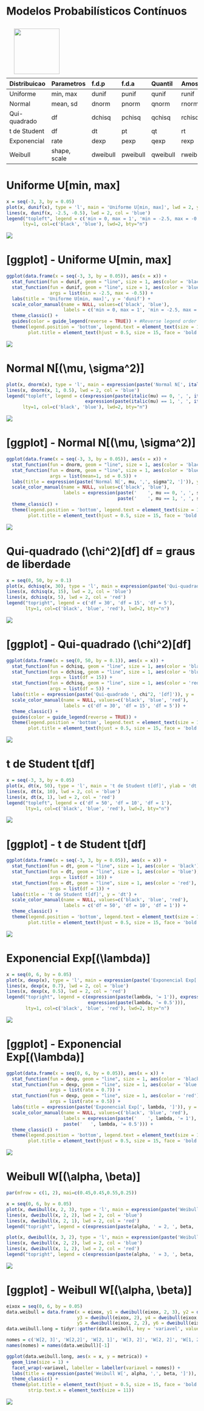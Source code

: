 Modelos Probabilísticos Contínuos
================

<img src="https://www.r-project.org/logo/Rlogo.svg" style="float:left; margin:10px 20px" width="120" height="120"/>

| Distribuicao | Parametros   | f.d.p    | f.d.a    | Quantil  | Amostra  |
| :----------- | :----------- | :------- | :------- | :------- | :------- |
| Uniforme     | min, max     | dunif    | punif    | qunif    | runif    |
| Normal       | mean, sd     | dnorm    | pnorm    | qnorm    | rnorm    |
| Qui-quadrado | df           | dchisq   | pchisq   | qchisq   | rchisq   |
| t de Student | df           | dt       | pt       | qt       | rt       |
| Exponencial  | rate         | dexp     | pexp     | qexp     | rexp     |
| Weibull      | shape, scale | dweibull | pweibull | qweibull | rweibull |

# Uniforme U\[min, max\]

``` r
x = seq(-3, 3, by = 0.05)
plot(x, dunif(x), type = 'l', main = 'Uniforme U[min, max]', lwd = 2, ylim = c(0, 1), ylab = 'dunif')
lines(x, dunif(x, -2.5, -0.5), lwd = 2, col = 'blue')
legend("topleft", legend = c('min = 0, max = 1', 'min = -2.5, max = -0.5'), 
      lty=1, col=c('black', 'blue'), lwd=2, bty="n")
```

![](probabilidade-continua_files/figure-gfm/unnamed-chunk-3-1.png)<!-- -->

# \[ggplot\] - Uniforme U\[min, max\]

``` r
ggplot(data.frame(x = seq(-3, 3, by = 0.05)), aes(x = x)) +
  stat_function(fun = dunif, geom = "line", size = 1, aes(color = 'black')) +
  stat_function(fun = dunif, geom = "line", size = 1, aes(color = 'blue'), 
                args = list(min = -2.5, max = -0.5)) +
  labs(title = 'Uniforme U[min, max]', y = 'dunif') +
  scale_color_manual(name = NULL, values=c('black', 'blue'),
                     labels = c('min = 0, max = 1', 'min = -2.5, max = -0.5')) +
  theme_classic() +
  guides(color = guide_legend(reverse = TRUE)) + #Reverse legend order
  theme(legend.position = 'bottom', legend.text = element_text(size = 12), 
        plot.title = element_text(hjust = 0.5, size = 15, face = 'bold'))
```

![](probabilidade-continua_files/figure-gfm/unnamed-chunk-4-1.png)<!-- -->

# Normal N\[\(\mu, \sigma^2\)\]

``` r
plot(x, dnorm(x), type = 'l', main = expression(paste('Normal N[', italic(mu), ',', italic(sigma^2), ']')), lwd = 2, ylim = c(0, 1), ylab = 'dnorm')
lines(x, dnorm(x, 1, 0.5), lwd = 2, col = 'blue')
legend("topleft", legend = c(expression(paste(italic(mu) == 0, ', ', italic(sigma) == 1)),
                             expression(paste(italic(mu) == 1, ', ', italic(sigma) == 0.5))), 
      lty=1, col=c('black', 'blue'), lwd=2, bty="n")
```

![](probabilidade-continua_files/figure-gfm/unnamed-chunk-5-1.png)<!-- -->

# \[ggplot\] - Normal N\[\(\mu, \sigma^2\)\]

``` r
ggplot(data.frame(x = seq(-3, 3, by = 0.05)), aes(x = x)) +
  stat_function(fun = dnorm, geom = "line", size = 1, aes(color = 'black')) +
  stat_function(fun = dnorm, geom = "line", size = 1, aes(color = 'blue'), 
                args = list(mean=1, sd = 0.5)) +
  labs(title = expression(paste('Normal N[', mu, ',', sigma^2, ']')), y = 'dnorm') +
  scale_color_manual(name = NULL, values=c('black', 'blue'),
                     labels = expression(paste('    ', mu == 0, ', ', sigma == 1), 
                                         paste('    ', mu == 1, ', ', sigma == 0.5))) +
  theme_classic() +
  theme(legend.position = 'bottom', legend.text = element_text(size = 12), 
        plot.title = element_text(hjust = 0.5, size = 15, face = 'bold'))
```

![](probabilidade-continua_files/figure-gfm/unnamed-chunk-6-1.png)<!-- -->

# Qui-quadrado \(\chi^2\)\[df\] df = graus de liberdade

``` r
x = seq(0, 50, by = 0.1)
plot(x, dchisq(x, 30), type = 'l', main = expression(paste('Qui-quadrado ', chi^2, '[df]')), ylab = 'dchisq', lwd = 2, ylim = c(0, 0.35))
lines(x, dchisq(x, 15), lwd = 2, col = 'blue')
lines(x, dchisq(x, 5), lwd = 2, col = 'red')
legend("topright", legend = c('df = 30', 'df = 15', 'df = 5'), 
       lty=1, col=c('black', 'blue', 'red'), lwd=2, bty="n")
```

![](probabilidade-continua_files/figure-gfm/unnamed-chunk-7-1.png)<!-- -->

# \[ggplot\] - Qui-quadrado \(\chi^2\)\[df\]

``` r
ggplot(data.frame(x = seq(0, 50, by = 0.1)), aes(x = x)) +
  stat_function(fun = dchisq, geom = "line", size = 1, aes(color = 'black'), args = list(df = 30)) +
  stat_function(fun = dchisq, geom = "line", size = 1, aes(color = 'blue'), 
                args = list(df = 15)) +
  stat_function(fun = dchisq, geom = "line", size = 1, aes(color = 'red'), 
                args = list(df = 5)) +
  labs(title = expression(paste('Qui-quadrado ', chi^2, '[df]')), y = 'dchisq') +
  scale_color_manual(name = NULL, values=c('black', 'blue', 'red'),
                     labels = c('df = 30', 'df = 15', 'df = 5')) +
  theme_classic() +
  guides(color = guide_legend(reverse = TRUE)) +
  theme(legend.position = 'bottom', legend.text = element_text(size = 12), 
        plot.title = element_text(hjust = 0.5, size = 15, face = 'bold'))
```

![](probabilidade-continua_files/figure-gfm/unnamed-chunk-8-1.png)<!-- -->

# t de Student t\[df\]

``` r
x = seq(-3, 3, by = 0.05)
plot(x, dt(x, 50), type = 'l', main = 't de Student t[df]', ylab = 'dt', lwd = 2, ylim = c(0, 0.7))
lines(x, dt(x, 10), lwd = 2, col = 'blue')
lines(x, dt(x, 1), lwd = 2, col = 'red')
legend("topleft", legend = c('df = 50', 'df = 10', 'df = 1'), 
       lty=1, col=c('black', 'blue', 'red'), lwd=2, bty="n")
```

![](probabilidade-continua_files/figure-gfm/unnamed-chunk-9-1.png)<!-- -->

# \[ggplot\] - t de Student t\[df\]

``` r
ggplot(data.frame(x = seq(-3, 3, by = 0.05)), aes(x = x)) +
  stat_function(fun = dt, geom = "line", size = 1, aes(color = 'black'), args = list(df = 50)) +
  stat_function(fun = dt, geom = "line", size = 1, aes(color = 'blue'), 
                args = list(df = 10)) +
  stat_function(fun = dt, geom = "line", size = 1, aes(color = 'red'), 
                args = list(df = 1)) +
  labs(title = 't de Student t[df]', y = 'dt') +
  scale_color_manual(name = NULL, values=c('black', 'blue', 'red'),
                     labels = c('df = 50', 'df = 10', 'df = 1')) +
  theme_classic() +
  theme(legend.position = 'bottom', legend.text = element_text(size = 12), 
        plot.title = element_text(hjust = 0.5, size = 15, face = 'bold'))
```

![](probabilidade-continua_files/figure-gfm/unnamed-chunk-10-1.png)<!-- -->

# Exponencial Exp\[\(\lambda\)\]

``` r
x = seq(0, 6, by = 0.05)
plot(x, dexp(x), type = 'l', main = expression(paste('Exponencial Exp[', lambda, ']')), ylab = 'dexp', lwd = 2, ylim = c(0, 1))
lines(x, dexp(x, 0.7), lwd = 2, col = 'blue')
lines(x, dexp(x, 0.5), lwd = 2, col = 'red')
legend("topright", legend = c(expression(paste(lambda, '= 1')), expression(paste(lambda, '= 0.7')),
                              expression(paste(lambda, '= 0.5'))), 
       lty=1, col=c('black', 'blue', 'red'), lwd=2, bty="n")
```

![](probabilidade-continua_files/figure-gfm/unnamed-chunk-11-1.png)<!-- -->

# \[ggplot\] - Exponencial Exp\[\(\lambda\)\]

``` r
ggplot(data.frame(x = seq(0, 6, by = 0.05)), aes(x = x)) +
  stat_function(fun = dexp, geom = "line", size = 1, aes(color = 'black')) +
  stat_function(fun = dexp, geom = "line", size = 1, aes(color = 'blue'), 
                args = list(rate = 0.7)) +
  stat_function(fun = dexp, geom = "line", size = 1, aes(color = 'red'), 
                args = list(rate = 0.5)) +
  labs(title = expression(paste('Exponencial Exp[', lambda, ']')), y = 'dexp') +
  scale_color_manual(name = NULL, values=c('black', 'blue', 'red'),
                     labels = expression(paste('    ', lambda, '= 1'), paste('    ', lambda, '= 0.7'),
                     paste('   ', lambda, '= 0.5'))) +
  theme_classic() +
  theme(legend.position = 'bottom', legend.text = element_text(size = 12), 
        plot.title = element_text(hjust = 0.5, size = 15, face = 'bold'))
```

![](probabilidade-continua_files/figure-gfm/unnamed-chunk-12-1.png)<!-- -->

# Weibull W\[\(\alpha, \beta\)\]

``` r
par(mfrow = c(1, 2), mai=c(0.45,0.45,0.55,0.25))

x = seq(0, 6, by = 0.05)
plot(x, dweibull(x, 2, 3), type = 'l', main = expression(paste('Weibull W[', alpha, ',', beta, ']')), ylab = 'dweibull', lwd = 2, ylim = c(0, 1))
lines(x, dweibull(x, 2, 2), lwd = 2, col = 'blue')
lines(x, dweibull(x, 2, 1), lwd = 2, col = 'red')
legend("topright", legend = c(expression(paste(alpha, ' = 2, ', beta, ' = 3')), expression(paste(alpha, ' = 2, ', beta, ' = 2')), expression(paste(alpha, ' = 2, ', beta, ' = 1'))), lty=1, col=c('black', 'blue', 'red'), lwd=2, bty="n", cex = 1.5)

plot(x, dweibull(x, 3, 2), type = 'l', main = expression(paste('Weibull W[', alpha, ',', beta, ']')), ylab = 'dweibull', lwd = 2, ylim = c(0, 1))
lines(x, dweibull(x, 2, 2), lwd = 2, col = 'blue')
lines(x, dweibull(x, 1, 2), lwd = 2, col = 'red')
legend("topright", legend = c(expression(paste(alpha, ' = 3, ', beta, ' = 2')), expression(paste(alpha, ' = 2, ', beta, ' = 2')), expression(paste(alpha, ' = 1, ', beta, ' = 2'))), lty=1, col=c('black', 'blue', 'red'), lwd=2, bty="n", cex = 1.5)
```

![](probabilidade-continua_files/figure-gfm/unnamed-chunk-13-1.png)<!-- -->

# \[ggplot\] - Weibull W\[\(\alpha, \beta\)\]

``` r
eixox = seq(0, 6, by = 0.05)
data.weibull = data.frame(x = eixox, y1 = dweibull(eixox, 2, 3), y2 = dweibull(eixox, 2, 2),
                          y3 = dweibull(eixox, 2), y4 = dweibull(eixox, 3, 2), 
                          y5 = dweibull(eixox, 2, 2), y6 = dweibull(eixox, 1, 2))
data.weibull.long = tidyr::gather(data.weibull, key = 'variavel', value = 'metrica', names(data.weibull)[-1])

nomes = c('W[2, 3]', 'W[2,2]', 'W[2, 1]', 'W[3, 2]', 'W[2, 2]', 'W[1, 2]')
names(nomes) = names(data.weibull)[-1]

ggplot(data.weibull.long, aes(x = x, y = metrica)) + 
  geom_line(size = 1) +
  facet_wrap(~variavel, labeller = labeller(variavel = nomes)) +
  labs(title = expression(paste('Weibull W[', alpha, ',', beta, ']')), y = 'dweibull') +
  theme_classic() +
  theme(plot.title = element_text(hjust = 0.5, size = 15, face = 'bold'), 
        strip.text.x = element_text(size = 11))
```

![](probabilidade-continua_files/figure-gfm/unnamed-chunk-14-1.png)<!-- -->
